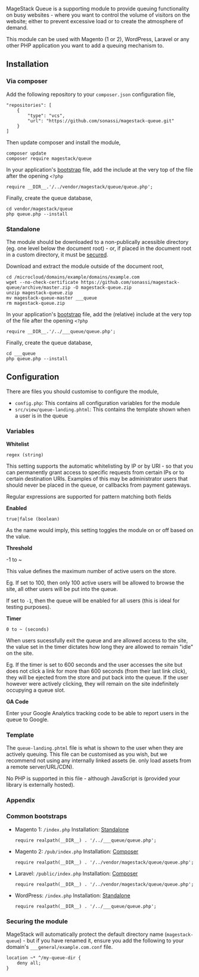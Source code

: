 MageStack Queue is a supporting module to provide queuing functionality on busy websites - where you want to control the volume of visitors on the website; either to prevent excessive load or to create the atmosphere of demand.

This module can be used with Magento (1 or 2), WordPress, Laravel or any other PHP application you want to add a queuing mechanism to.

## Installation

### Via composer

Add the following repository to your `composer.json` configuration file,

~~~~
"repositories": [
    {
        "type": "vcs",
        "url": "https://github.com/sonassi/magestack-queue.git"
    }
]
~~~~

Then update composer and install the module,

~~~~
composer update
composer require magestack/queue
~~~~

In your application's [bootstrap](#Common-bootstraps) file, add the include at the very top of the file after the opening `<?php`

    require __DIR__.'/../vendor/magestack/queue/queue.php';

Finally, create the queue database,

~~~~
cd vendor/magestack/queue
php queue.php --install
~~~~

### Standalone

The module should be downloaded to a non-publically acessible directory (eg. one level below the document root) - or, if placed in the document root in a custom directory, it must be [secured](#Securing-the-module).

Download and extract the module outside of the document root,

    cd /microcloud/domains/example/domains/example.com
    wget --no-check-certificate https://github.com/sonassi/magestack-queue/archive/master.zip -O magestack-queue.zip
    unzip magestack-queue.zip
    mv magestack-queue-master ___queue
    rm magestack-queue.zip

In your application's [bootstrap](#Common-bootstraps) file, add the (relative) include at the very top of the file after the opening `<?php`

    require __DIR__.'/../___queue/queue.php';

Finally, create the queue database,

~~~~
cd ___queue
php queue.php --install
~~~~

## Configuration

There are files you should customise to configure the module,

 - `config.php`: This contains all configuration variables for the module
 - `src/view/queue-landing.phtml`: This contains the template shown when a user is in the queue

### Variables

**Whitelist**

    regex (string)

This setting supports the automatic whitelisting by IP or by URI - so that you can permanently grant access to specific requests from certain IPs or to certain destination URIs. Examples of this may be administrator users that should never be placed in the queue, or callbacks from payment gateways.

Regular expressions are supported for pattern matching both fields

**Enabled**

    true|false (boolean)

As the name would imply, this setting toggles the module on or off based on the value.

**Threshold**

   -1 to ~

This value defines the maximum number of active users on the store.

Eg. If set to 100, then only 100 active users will be allowed to browse the site, all other users will be put into the queue.

If set to `-1`, then the queue will be enabled for all users (this is ideal for testing purposes).

**Timer**

    0 to ~ (seconds)

When users sucessfully exit the queue and are allowed access to the site, the value set in the timer dictates how long they are allowed to remain "idle" on the site.

Eg. If the timer is set to 600 seconds and the user accesses the site but does not click a link for more than 600 seconds (from their last link click), they will be ejected from the store and put back into the queue. If the user however were actively clicking, they will remain on the site indefinitely occupying a queue slot.

**GA Code**

Enter your Google Analytics tracking code to be able to report users in the queue to Google.

### Template

The `queue-landing.phtml` file is what is shown to the user when they are actively queuing. This file can be customised as you wish, but we recommend not using any internally linked assets (ie. only load assets from a remote server/URL/CDN).

No PHP is supported in this file - although JavaScript is (provided your library is externally hosted).

### Appendix

### Common bootstraps

 - Magento 1: `/index.php`
   Installation: [Standalone](#Standalone)

   ~~~~
   require realpath(__DIR__) . '/../___queue/queue.php';
   ~~~~

 - Magento 2: `/pub/index.php`
   Installation: [Composer](#Composer)

   ~~~~
   require realpath(__DIR__) . '/../vendor/magestack/queue/queue.php';
   ~~~~

 - Laravel: `/public/index.php`
   Installation: [Composer](#Composer)

   ~~~~
   require realpath(__DIR__) . '/../vendor/magestack/queue/queue.php';
   ~~~~

 - WordPress: `/index.php`
   Installation: [Standalone](#Standalone)
   ~~~~
   require realpath(__DIR__) . '/../___queue/queue.php';
   ~~~~

### Securing the module

MageStack will automatically protect the default directory name (`magestack-queue`) - but if you have renamed it, ensure you add the following to your domain's `___general/example.com.conf` file.

~~~~
location ~* ^/my-queue-dir {
    deny all;
}
~~~~
